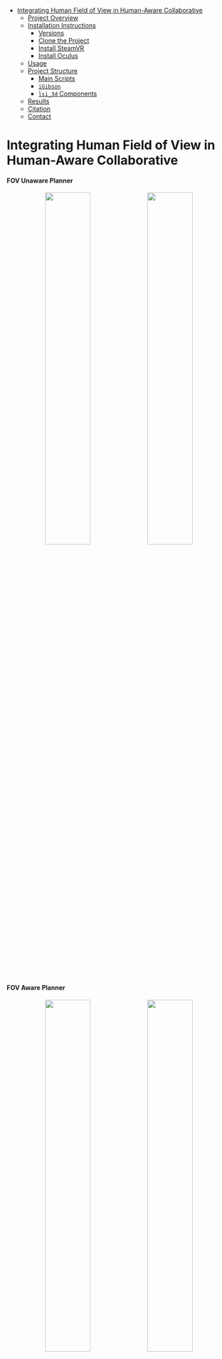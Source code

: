 <!-- TOC -->
* [Integrating Human Field of View in Human-Aware Collaborative](#integrating-human-field-of-view-in-human-aware-collaborative)
  * [Project Overview](#project-overview)
  * [Installation Instructions](#installation-instructions)
    * [Versions](#versions)
    * [Clone the Project](#clone-the-project)
    * [Install SteamVR](#install-steamvr)
    * [Install Oculus](#install-oculus)
  * [Usage](#usage)
  * [Project Structure](#project-structure)
    * [Main Scripts](#main-scripts)
    * [`iGibson`](#igibson)
    * [`lsi_3d` Components](#lsi_3d-components)
  * [Results](#results)
  * [Citation](#citation)
  * [Contact](#contact)
<!-- TOC -->

# Integrating Human Field of View in Human-Aware Collaborative #
#### FOV Unaware Planner ####
<p align="center">
  <img src="assets/unaware_top.gif" width="45%" />
  <img src="assets/unaware_fpv.gif" width="45%" />
</p>

#### FOV Aware Planner ####
<p align="center">
  <img src="assets/aware_top.gif" width="45%" />
  <img src="assets/aware_fpv.gif" width="45%" />
</p>

#### Note: Due to difference in the sizes of the GIFs, they may start at different times and be unaligned. 

## Project Overview ##
Most research on human-AI collaboration assumes that humans have full knowledge of their surroundings, 
which is unrealistic given their limited field of view (FOV). This project aims to adapt AI systems to humans' 
changing intentions while accounting for these perception limitations. To achieve this, we integrate FOV into 
a human-aware probabilistic planning framework and develop a hierarchical online planner that efficiently 
navigates large state spaces. The AI agent is designed to explore actions that enter the human's FOV, 
influencing their intended subtask. We validated our approach through a user study conducted in a 2D cooking 
domain and extended our findings to a VR kitchen environment. Results showed that the FOV-aware planner reduced 
interruptions and redundant actions during collaboration, with similar collaborative behaviors observed in both 
2D and VR environments. This research addresses a critical gap in human-AI collaboration by accounting for human 
perceptual limitations, contributing to more natural and efficient teamwork between humans and AI agents.

![belief tree image from paper](assets/belief-tree.png)

![example view from the VR environment](assets/vr_fpv.png)

## Installation Instructions ## 

### Versions ###
This project has mainly two versions:
- `v1.0` is the version used for experimentation.
- `v2.2` is the latest version which is identical to `v1.0` accept the code has been refactored in some places and 
  includes this readme with the instructions.
For all the tags available please check the releases page associated with this project [here](https://github.com/SophieHsu/3d-plan-eval/tags).

### Clone the Project ###
Cloning the version of the code you want to run.
```
git clone git@github.com:SophieHsu/3d-plan-eval.git -b <version>
```

### Install SteamVR ###
Install the SteamVR (found [here](https://store.steampowered.com/app/250820/SteamVR/)) using the steam platform.


### Install Oculus ###
- Perform the initial setup of your VR headset. For oculus/quest see [this](https://www.meta.com/blog/quest/you-got-a-quest-2-heres-how-to-set-it-up/).
- Set the VR headset to run with SteamVR. For oculus/quest see [this](https://docs.varwin.com/latest/en/instructions-for-using-the-oculus-quest-2-headset-2260861409.html).
## Usage ##
- Setup
  - Start by setting up the  config and maps to be the same for both igibson and overcooked. If you're using the
    provided config files. This has already been done for you. 
- Starting the overcooked server
  - Begin by running the Overcooked server. You can use the following script
      ```
      python overcooked_ai_py/steak_api_test.py -l steak_side_2 -v 1
      ```
    where, `-v`: Defines the vision limitation of the AI agent. <br>
      1 = Aware (vision limited to the agent's field of view) <br>
      0 = Unaware (omniscient agent) <br>
    and `-l`: Defines the layout file (exclude the .tml extension).
  - Note: If planner files need to be recalculated, make sure to delete old planner files.
  - Alternatively, you can run the server with a restart mechanism (up to 5 restarts in case of crashes):
      ```
      ./steak_api_restart.sh
      ```
- Running the iGibson Simulator
  - Once the Overcooked server is running, start the iGibson simulation:
    ```
    python 3d_plan_eval_main.py -m vr -c steak_none_3.tml
    ```
  - `-m vr`: Runs the program in VR mode. If left out, the program will simulate a greedy human model operating in 
    the world. Other options are: [`headless`, `headless_tensor`, `gui_non_interactive`, `gui_interactive`, `vr`].
  - `-c steak_none_3.tml`: Defines the configuration file, which must match the config used in Overcooked.
- Playing the Level
  - While playing the level, the system will generate a JSON log file, which is saved in the `lsi_3d/logs` directory. 
    The log file will have a unique ID associated with the run.
- Running the Practice Room
  - Start Overcooked:
    ```
    python overcooked_ai_py/steak_api_test.py -l steak_practice -v 1
    ```
  - Start iGibson in VR mode:
    ```
    python 3d_plan_eval_main.py -m vr -c steak_practice.tml -p 1
    ```

## Project Structure ##
The most relevant components in the project are described below.
```
├── 3d_plan_eval_main.py
├── igibson/
├── lsi_3d/
│   ├── agents/
│   ├── config/
│   ├── environment/
│   ├── logs/
│   ├── mdp
│   ├── motion_controllers/
│   ├── planners/
│   ├── utils/
│   └── overcooked_state_dump.json
├── README.md
└── utils.py
```

### Main Scripts ###
- `3d_plan_eval_main.py` is the main entrypoint of the project that defines the necessary `RUNNER` class to 
    run the project.
### `iGibson` ###
- The `iGibson` directory contains the core components for the iGibson simulation framework. Please refer 
    [here](https://github.com/StanfordVL/iGibson) for more details.

### `lsi_3d` Components ###
- `agents` - This directory contains various files to define the agent classes that are responsible for low and high 
    level control of both the AI agents and the human player.
- `config` - This directory contains the files to set up configurations of the various components of this 
  project, namely, agent, algorithm, experiment and map. These configs are defined in
  [`toml`](https://toml.io/en/) files. 
- `environment` - This directory consists of files defining the elements of the environment. `vision_limit_env`, 
  `tracking_env` and `lsi_env` files contain implementations of different kinds of environments. The `kitchen` file
  defines the main class used to tie all components (VR environment, iGibson, planners, etc.) together. Other files, 
  `objects`, `object_configs` and `actions` define the objects, their configs within the environments and the actions
  that can be applied on them in the environment respectively.
- `logs` - Directory to store logs from experimental runs of the project.
- `mdp` - Implementation of out mdp solver.
- `planners` - Different planner implementations for different environment typer for different agents (human vs AI).
- `utils` - Common utility functions.

## Task Instructions ##
![instructions to complete the task](assets/game_instructions.png)

## Results ##
Our study shows that FOV-aware agents reduce Knowledge Base (KB) gaps and interruptions in environments with limited 
human visibility, like the ∩-shaped kitchen. In open environments, such as the kitchen island, the difference is 
negligible. We validated these findings in a VR kitchen, where FOV-aware agents adapted to human behavior by staying 
within the human's field of view, enhancing collaboration.

#### Behavior 1: Robot prolongs its visibility to the human ####
![behavior-1-1](assets/b_1_1.png)
Fig 1.1: The human starts by picking up a green onion. In the top row, the unaware robot goes to the sink to wash dishes. In the bottom row, the aware robot moves closer to the human, allowing them to see the robot and its actions for at least three consecutive timesteps when the human turns to drop off the green onion.

![behavior-1-2](assets/b_1_2.png)
Fig 1.2: The unaware robot (top row) picks up the cooked meat and moves to the chopping board. The aware robot (bottom row) stopped halfway to the chopping board and continued until the human turned over and had the robot in FOV for three steps.

#### Behavior 2: Robot chose to take a longer path to enter the human's FOV ####
![behavior-2-1](assets/b_2_1.png)
Fig 2: In the top row (unaware robot), the robot collects garnish from the chopping board and takes the shorter path on the left to deliver the dish. In the bottom row (aware robot), the robot waits for the human to notice it is picking up the garnish and, afterward, takes the longer route to deliver the dish, which enables it to remain within the human's FOV.

## Citation ##
Please cite this work using the following Bibtex:
```
Coming soon
```

## Contact ##
For any questions, please reach out to: [yachuanh@usc.edu](mailto:yachuanh@usc.edu)
